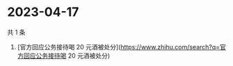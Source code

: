 # 2023-04-17

共 1 条

<!-- BEGIN -->
<!-- 最后更新时间 Mon Apr 17 2023 08:47:07 GMT+0800 (China Standard Time) -->

1. [官方回应公务接待喝 20
   元酒被处分](https://www.zhihu.com/search?q=官方回应公务接待喝 20 元酒被处分)

<!-- END -->
